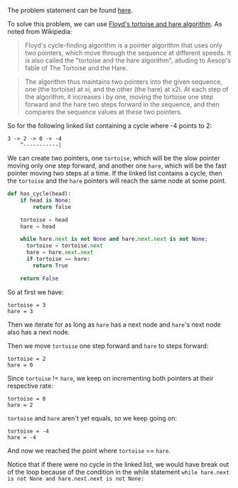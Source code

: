 The problem statement can be found [here](https://leetcode.com/problems/linked-list-cycle/).

To solve this problem, we can use [Floyd's tortoise and hare algorithm](https://en.wikipedia.org/wiki/Cycle_detection#Floyd's_tortoise_and_hare). As noted from Wikipedia:
> Floyd's cycle-finding algorithm is a pointer algorithm that uses only two pointers, which move through the sequence at different speeds. It is also called the "tortoise and the hare algorithm", alluding to Aesop's fable of The Tortoise and the Hare.

> The algorithm thus maintains two pointers into the given sequence, one (the tortoise) at xi, and the other (the hare) at x2i. At each step of the algorithm, it increases i by one, moving the tortoise one step forward and the hare two steps forward in the sequence, and then compares the sequence values at these two pointers.

So for the following linked list containing a cycle where -4 points to 2:
```
3 -> 2 -> 0 -> -4
    ^-----------|
```

We can create two pointers, one `tortoise`, which will be the slow pointer moving only one step forward, and another one `hare`, which will be the fast pointer moving two steps at a time. If the linked list contains a cycle, then the `tortoise` and the `hare` pointers will reach the same node at some point.


```python
def has_cycle(head):
    if head is None:
        return false

    tortoise = head
    hare = head

    while hare.next is not None and hare.next.next is not None:
      tortoise = tortoise.next
      hare = hare.next.next
      if tortoise == hare:
        return True

    return False
```

So at first we have:
```
tortoise = 3
hare = 3
```

Then we iterate for as long as `hare` has a next node and `hare`'s next node also has a next node.

Then we move `tortoise` one step forward and `hare` to steps forward:
```
tortoise = 2
hare = 0
```

Since `tortoise` != `hare`, we keep on incrementing both pointers at their respective rate:
```
tortoise = 0
hare = 2
```

`tortoise` and `hare` aren't yet equals, so we keep going on:
```
tortoise = -4
hare = -4
```

And now we reached the point where `tortoise` == `hare`.

Notice that if there were no cycle in the linked list, we would have break out of the loop because of the condition in the while statement `while hare.next is not None and hare.next.next is not None:`
